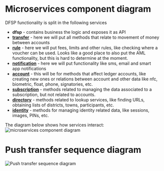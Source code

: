 # Microservices component diagram

DFSP functionality is split in the following services

- **dfsp** - contains business the logic and exposes it as API
- **[transfer](transfer.md)** - here we will put all methods that relate to movement of money between accounts
- **[rule](role.md)** - here we will put fees, limits and other rules, like checking where a voucher can be used. Looks like a good place to also put the AML functionality, but this is hard to determine at the moment.
- **[notification](notification.md)** - here we will put functionality like sms, email and smart app notifications
- **[account](account.md)** - this will be for methods that affect ledger accounts, like creating new ones or relations between account and other data like nfc, biometric, float, phone, signatories, etc.
- **[subscription](subscription.md)** - methods related to managing the data associated to a subscription, but not related to accounts.
- **[directory](directory.md)** - methods related to lookup services, like finding URLs, obtaining lists of districts, towns, participants, etc.
- **[identity](identity.md)** - methods for managing identity related data, like sessions, images, PINs, etc.

The diagram below shows how services interact:
![microservices component diagram](./microServices.png)



# Push transfer sequence diagram

![Push transfer sequence diagram](./transfer.push.create.png)
